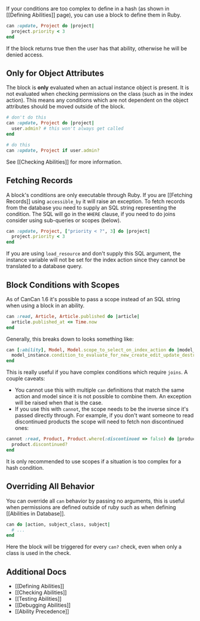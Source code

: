 If your conditions are too complex to define in a hash (as shown in [[Defining Abilities]] page), you can use a block to define them in Ruby.

```ruby
can :update, Project do |project|
  project.priority < 3
end
```

If the block returns true then the user has that ability, otherwise he will be denied access.

## Only for Object Attributes

The block is **only** evaluated when an actual instance object is present. It is not evaluated when checking permissions on the class (such as in the index action). This means any conditions which are not dependent on the object attributes should be moved outside of the block.

```ruby
# don't do this
can :update, Project do |project|
  user.admin? # this won't always get called
end

# do this
can :update, Project if user.admin?
```

See [[Checking Abilities]] for more information.


## Fetching Records

A block's conditions are only executable through Ruby. If you are [[Fetching Records]] using `accessible_by` it will raise an exception. To fetch records from the database you need to supply an SQL string representing the condition. The SQL will go in the `WHERE` clause, if you need to do joins consider using sub-queries or scopes (below).

```ruby
can :update, Project, ["priority < ?", 3] do |project|
  project.priority < 3
end
```

If you are using `load_resource` and don't supply this SQL argument, the instance variable will not be set for the index action since they cannot be translated to a database query.


## Block Conditions with Scopes

As of CanCan 1.6 it's possible to pass a scope instead of an SQL string when using a block in an ability.

```ruby
can :read, Article, Article.published do |article|
  article.published_at <= Time.now
end
```

Generally, this breaks down to looks something like:

```ruby
can [:ability], Model, Model.scope_to_select_on_index_action do |model_instance|
  model_instance.condition_to_evaluate_for_new_create_edit_update_destroy
end
```

This is really useful if you have complex conditions which require `joins`. A couple caveats:

* You cannot use this with multiple `can` definitions that match the same action and model since it is not possible to combine them. An exception will be raised when that is the case.
* If you use this with `cannot`, the scope needs to be the inverse since it's passed directly through. For example, if you don't want someone to read discontinued products the scope will need to fetch non discontinued ones:

```ruby
cannot :read, Product, Product.where(:discontinued => false) do |product|
  product.discontinued?
end
```

It is only recommended to use scopes if a situation is too complex for a hash condition.


## Overriding All Behavior

You can override all `can` behavior by passing no arguments, this is useful when permissions are defined outside of ruby such as when defining [[Abilities in Database]].

```ruby
can do |action, subject_class, subject|
  # ...
end
```

Here the block will be triggered for every `can?` check, even when only a class is used in the check.


## Additional Docs

* [[Defining Abilities]]
* [[Checking Abilities]]
* [[Testing Abilities]]
* [[Debugging Abilities]]
* [[Ability Precedence]]
